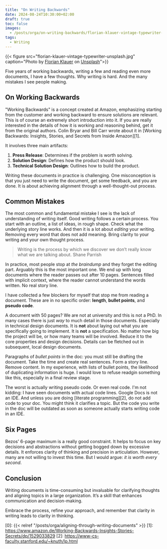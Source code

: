 ```yaml
---
title: "On Writing Backwards"
date: 2024-08-24T10:30:00+02:00
draft: true
toc: false
images:
  - /posts/orga/on-writing-backwards/florian-klauer-vintage-typewriter-unsplash.jpg
tags: 
  - Writing
---
```


{{< figure src="florian-klauer-vintage-typewriter-unsplash.jpg"
    caption="Photo by [Florian Klauer](https://unsplash.com/@florianklauer) on [Unsplash](https://unsplash.com/photos/black-fayorit-typewriter-with-printer-paper-mk7D-4UCfmg)">}}

Five years of working backwards, writing a few and reading even more documents, I have a few thoughts.
Why writing is hard.
And the many mistakes I see people making.

## On Working Backwards
"Working Backwards" is a concept created at Amazon, emphasizing starting from the customer and working backward to ensure solutions are relevant.
This is of course an extremely short introduction into it.
If you are really interested in the details of how it is working and reasoning behind, get it from the original authors.
Colin Bryar and Bill Carr wrote about it in [Working Backwards: Insights, Stories, and Secrets from Inside Amazon][1].

It involves three main artifacts:

1. **Press Release**: Determines if the problem is worth solving.
1. **Solution Design**: Defines how the product should look.
1. **Technical Solution Design**: Outlines how to build the product.

Writing these documents in practice is challenging.
One misconception is that you just need to write the document, get some feedback, and you are done.
It is about achieving alignment through a well-thought-out process.

## Common Mistakes

The most common and fundamental mistake I see is the lack of understanding of writing itself.
Good writing follows a certain process.
You start with an outline, a list of ideas, in rough shape.
Check what the underlying story line works.
And then it is a lot about *editing* your writing.
Removing every word that does not add meaning.
Bring clarity to your writing and your own thought process.

> Writing is the process by which we discover we don’t really know what we are talking about.
> Shane Parrish

In practice, most people stop at *the braindump* and they forget the editing part.
Arguably this is the most important one.
We end up with long documents where the reader passes out after 10 pages.
Sentences filled with implicit context, where the reader cannot understand the words written.
No real story line.

I have collected a few blockers for myself that stop me from reading a document.
These are in no specific order: **length**, **bullet points**, and **pseudo code**.

A document with 50 pages?
We are not at university and this is not a PhD.
In many cases there is just *way* to much detail in those documents.
Especially in technical design documents.
It is **not** about laying out what you are specifically going to implement.
It is **not** a specification.
No matter how big the project will be, or how many teams will be involved.
Reduce it to the core properties and design decisions.
Details can be fletched out in subsequent, local design documents.

Paragraphs of *bullet points* in the doc: you must still be drafting the document.
Take the time and create real sentences.
Form a story line.
Remove content.
In my experience, with lists of bullet points, the likelihood of duplicating information is huge.
I would love to refuse readgin something like this, especially in a final review stage.

The worst is actually writing pseudo code.
Or even real code.
I'm not kidding: I have seen documents with actual code lines.
Google Docs is not an IDE.
And unless you are doing [literate programming][2], do not add code to your doc.
You might think it clarifies a topic.
But the code you write in the doc will be outdated as soon as someone actually starts writing code in an IDE.

## Six Pages

Bezos' 6-page maximum is a really good constraint.
It helps to focus on key decisions and abstractions without getting bogged down by excessive details.
It enforces clarity of thinking and precision in articulation.
However, many are not willing to invest this time.
But I would argue: *it is worth every second*.

## Conclusion

Writing documents is time-consuming but invaluable for clarifying thoughts and aligning topics in a large organization.
It’s a skill that enhances communication and decision-making.

Embrace the process, refine your approach, and remember that clarity in writing leads to clarity in thinking.

[0]: {{< relref "/posts/orga/aligning-through-writing-documents" >}}
[1]: https://www.amazon.de/Working-Backwards-Insights-Stories-Secrets/dp/1529033829
[2]: https://www-cs-faculty.stanford.edu/~knuth/lp.html